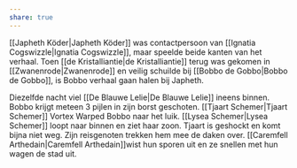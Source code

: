 ```yaml
---
share: true
---
```

[[Japheth Köder|Japheth Köder]] was contactpersoon van [[Ignatia Cogswizzle|Ignatia Cogswizzle]], maar speelde beide kanten van het verhaal. Toen [[de Kristalliantie|de Kristalliantie]] terug was gekomen in [[Zwanenrode|Zwanenrode]] en veilig schuilde bij [[Bobbo de Gobbo|Bobbo de Gobbo]], is Bobbo verhaal gaan halen bij Japheth.

Diezelfde nacht viel [[De Blauwe Lelie|De Blauwe Lelie]] ineens binnen.
Bobbo krijgt meteen 3 pijlen in zijn borst geschoten. [[Tjaart Schemer|Tjaart Schemer]] Vortex Warped Bobbo naar het luik. [[Lysea Schemer|Lysea Schemer]] loopt naar binnen en ziet haar zoon. Tjaart is geshockt en komt bijna niet weg. Zijn reisgenoten trekken hem mee de daken over. [[Caremfell Arthedain|Caremfell Arthedain]]wist hun sporen uit en ze snellen met hun wagen de stad uit.

